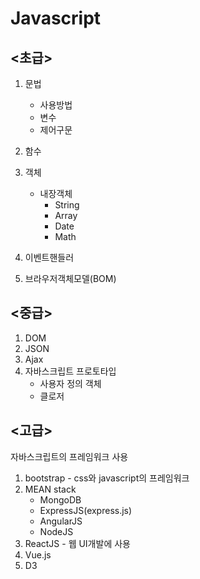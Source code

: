 # Javascript

## <초급>

1. 문법

   - 사용방법
   - 변수
   - 제어구문

2. 함수

3. 객체

   - 내장객체
     - String
     - Array
     - Date
     - Math

4. 이벤트핸들러

5. 브라우저객체모델(BOM)

   

## <중급>

1. DOM
2. JSON
3. Ajax
4. 자바스크립트 프로토타입
   - 사용자 정의 객체
   - 클로저



## <고급>

자바스크립트의 프레임워크 사용

1. bootstrap - css와 javascript의 프레임워크
2. MEAN stack
   - MongoDB
   - ExpressJS(express.js)
   - AngularJS
   - NodeJS
3. ReactJS - 웹 UI개발에 사용
4. Vue.js
5. D3